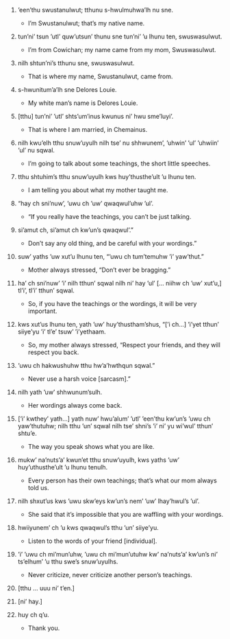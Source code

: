 1. 	’een’thu swustanulwut; tthunu s-hwulmuhwa’lh nu sne.
	* I’m Swustanulwut; that’s my native name.

1. 	tun’ni’ tsun ’utl’ quw’utsun’ thunu sne tun’ni’ ’u lhunu ten, swuswasulwut. 
	* I’m from Cowichan; my name came from my mom, Swuswasulwut.

1. 	nilh shtun’ni’s tthunu sne, swuswasulwut. 
	* That is where my name, Swustanulwut, came from. 

1. 	s-hwunitum’a’lh sne Delores Louie.
	* My white man’s name is Delores Louie.

1. 	[tthu] tun’ni’ ’utl’ shts’um’inus kwunus ni’ hwu sme’luyi’. 
	* That is where I am married, in Chemainus.

1. 	nilh kwu’elh tthu snuw’uyulh nilh tse’ nu shhwunem’, ’uhwin’ ’ul’ ’uhwiin’ ’ul’ nu sqwal. 
	* I’m going to talk about some teachings, the short little speeches.

1. 	tthu shtuhim’s tthu snuw’uyulh kws huy’thusthe’ult ’u lhunu ten.
	* I am telling you about what my mother taught me.

1. 	“hay ch sni’nuw’, ’uwu ch ’uw’ qwaqwul’uhw ’ul’.
	* “If you really have the teachings, you can’t be just talking.

1. 	si’amut ch, si’amut ch kw’un’s qwaqwul’.” 
	* Don’t say any old thing, and be careful with your wordings.”

1. 	suw’ yaths ’uw xut’u lhunu ten, “’uwu ch tum’temuhw ’i’ yaw’thut.” 
	* Mother always stressed, “Don’t ever be bragging.”

1. 	ha’ ch sni’nuw’ ’i’ nilh tthun’ sqwal nilh ni’ hay ’ul’ [… niihw ch ’uw’ xut’u,] tl’i’, tl’i’ tthun’ sqwal. 
	* So, if you have the teachings or the wordings, it will be very important.

1. 	kws xut’us lhunu ten, yath ’uw’ huy’thustham’shus, “[’i ch…] ’i’yet tthun’ siiye’yu ’i’ tl’e’ tsuw’ ’i’yethaam. 
	* So, my mother always stressed, “Respect your friends, and they will respect you back.

1. 	’uwu ch hakwushuhw tthu hw’a’hwthqun sqwal.”
	* Never use a harsh voice [sarcasm].”

1. 	nilh yath ’uw’ shhwunum’sulh. 
	* Her wordings always come back.

1. 	[’i’ kwthey’ yath…] yath nuw’ hwu’alum’ ’utl’ ’een’thu kw’un’s ’uwu ch yaw’thutuhw; nilh tthu ’un’ sqwal nilh tse’ shni’s ’i’ ni’ yu wi’wul’ tthun’ shtu’e.
	* The way you speak shows what you are like.

1. 	mukw’ na’nuts’a’ kwun’et tthu snuw’uyulh, kws yaths ’uw’ huy’uthusthe’ult ’u lhunu tenulh.
	* Every person has their own teachings; that’s what our mom always told us.

1. 	nilh shxut’us kws ’uwu skw’eys kw’un’s nem’ ’uw’ lhay’hwul’s ’ul’. 
	* She said that it’s impossible that you are waffling with your wordings.

1. 	hwiiyunem’ ch ’u kws qwaqwul’s tthu ’un’ siiye’yu. 
	* Listen to the words of your friend [individual].

1. 	’i’ ’uwu ch mi’mun’uhw, ’uwu ch mi’mun’utuhw kw’ na’nuts’a’ kw’un’s ni’ ts’elhum’ ’u tthu swe’s snuw’uyulhs.  
	* Never criticize, never criticize another person’s teachings.

1. 	[tthu … uuu ni’ t’en.]

1. 	[ni’ hay.]

1. 	huy ch q’u.
	* Thank you.
